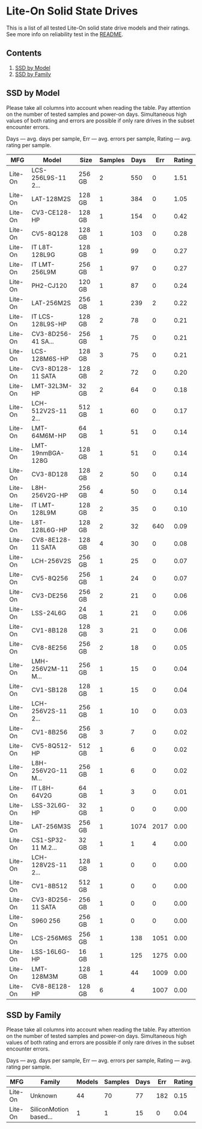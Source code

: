 Lite-On Solid State Drives
==========================

This is a list of all tested Lite-On solid state drive models and their ratings. See
more info on reliability test in the [README](https://github.com/linuxhw/SMART).

Contents
--------

1. [ SSD by Model  ](#ssd-by-model)
2. [ SSD by Family ](#ssd-by-family)

SSD by Model
------------

Please take all columns into account when reading the table. Pay attention on the
number of tested samples and power-on days. Simultaneous high values of both rating
and errors are possible if only rare drives in the subset encounter errors.

Days   — avg. days per sample,
Err    — avg. errors per sample,
Rating — avg. rating per sample.

| MFG       | Model              | Size   | Samples | Days  | Err   | Rating |
|-----------|--------------------|--------|---------|-------|-------|--------|
| Lite-On   | LCS-256L9S-11 2... | 256 GB | 2       | 550   | 0     | 1.51   |
| Lite-On   | LAT-128M2S         | 128 GB | 1       | 384   | 0     | 1.05   |
| Lite-On   | CV3-CE128-HP       | 128 GB | 1       | 154   | 0     | 0.42   |
| Lite-On   | CV5-8Q128          | 128 GB | 1       | 103   | 0     | 0.28   |
| Lite-On   | IT L8T-128L9G      | 128 GB | 1       | 99    | 0     | 0.27   |
| Lite-On   | IT LMT-256L9M      | 256 GB | 1       | 97    | 0     | 0.27   |
| Lite-On   | PH2-CJ120          | 120 GB | 1       | 87    | 0     | 0.24   |
| Lite-On   | LAT-256M2S         | 256 GB | 1       | 239   | 2     | 0.22   |
| Lite-On   | IT LCS-128L9S-HP   | 128 GB | 2       | 78    | 0     | 0.21   |
| Lite-On   | CV3-8D256-41 SA... | 256 GB | 1       | 75    | 0     | 0.21   |
| Lite-On   | LCS-128M6S-HP      | 128 GB | 3       | 75    | 0     | 0.21   |
| Lite-On   | CV3-8D128-11 SATA  | 128 GB | 2       | 72    | 0     | 0.20   |
| Lite-On   | LMT-32L3M-HP       | 32 GB  | 2       | 64    | 0     | 0.18   |
| Lite-On   | LCH-512V2S-11 2... | 512 GB | 1       | 60    | 0     | 0.17   |
| Lite-On   | LMT-64M6M-HP       | 64 GB  | 1       | 51    | 0     | 0.14   |
| Lite-On   | LMT-19nmBGA-128G   | 128 GB | 1       | 51    | 0     | 0.14   |
| Lite-On   | CV3-8D128          | 128 GB | 2       | 50    | 0     | 0.14   |
| Lite-On   | L8H-256V2G-HP      | 256 GB | 4       | 50    | 0     | 0.14   |
| Lite-On   | IT LMT-128L9M      | 128 GB | 2       | 35    | 0     | 0.10   |
| Lite-On   | L8T-128L6G-HP      | 128 GB | 2       | 32    | 640   | 0.09   |
| Lite-On   | CV8-8E128-11 SATA  | 128 GB | 4       | 30    | 0     | 0.08   |
| Lite-On   | LCH-256V2S         | 256 GB | 1       | 25    | 0     | 0.07   |
| Lite-On   | CV5-8Q256          | 256 GB | 1       | 24    | 0     | 0.07   |
| Lite-On   | CV3-DE256          | 256 GB | 2       | 21    | 0     | 0.06   |
| Lite-On   | LSS-24L6G          | 24 GB  | 1       | 21    | 0     | 0.06   |
| Lite-On   | CV1-8B128          | 128 GB | 3       | 21    | 0     | 0.06   |
| Lite-On   | CV8-8E256          | 256 GB | 2       | 18    | 0     | 0.05   |
| Lite-On   | LMH-256V2M-11 M... | 256 GB | 1       | 15    | 0     | 0.04   |
| Lite-On   | CV1-SB128          | 128 GB | 1       | 15    | 0     | 0.04   |
| Lite-On   | LCH-256V2S-11 2... | 256 GB | 1       | 10    | 0     | 0.03   |
| Lite-On   | CV1-8B256          | 256 GB | 3       | 7     | 0     | 0.02   |
| Lite-On   | CV5-8Q512-HP       | 512 GB | 1       | 6     | 0     | 0.02   |
| Lite-On   | L8H-256V2G-11 M... | 256 GB | 1       | 6     | 0     | 0.02   |
| Lite-On   | IT L8H-64V2G       | 64 GB  | 1       | 3     | 0     | 0.01   |
| Lite-On   | LSS-32L6G-HP       | 32 GB  | 1       | 0     | 0     | 0.00   |
| Lite-On   | LAT-256M3S         | 256 GB | 1       | 1074  | 2017  | 0.00   |
| Lite-On   | CS1-SP32-11 M.2... | 32 GB  | 1       | 1     | 4     | 0.00   |
| Lite-On   | LCH-128V2S-11 2... | 128 GB | 1       | 0     | 0     | 0.00   |
| Lite-On   | CV1-8B512          | 512 GB | 1       | 0     | 0     | 0.00   |
| Lite-On   | CV3-8D256-11 SATA  | 256 GB | 1       | 0     | 0     | 0.00   |
| Lite-On   | S960 256           | 256 GB | 1       | 0     | 0     | 0.00   |
| Lite-On   | LCS-256M6S         | 256 GB | 1       | 138   | 1051  | 0.00   |
| Lite-On   | LSS-16L6G-HP       | 16 GB  | 1       | 125   | 1275  | 0.00   |
| Lite-On   | LMT-128M3M         | 128 GB | 1       | 44    | 1009  | 0.00   |
| Lite-On   | CV8-8E128-HP       | 128 GB | 6       | 4     | 1007  | 0.00   |

SSD by Family
-------------

Please take all columns into account when reading the table. Pay attention on the
number of tested samples and power-on days. Simultaneous high values of both rating
and errors are possible if only rare drives in the subset encounter errors.

Days   — avg. days per sample,
Err    — avg. errors per sample,
Rating — avg. rating per sample.

| MFG       | Family                 | Models | Samples | Days  | Err   | Rating |
|-----------|------------------------|--------|---------|-------|-------|--------|
| Lite-On   | Unknown                | 44     | 70      | 77    | 182   | 0.15   |
| Lite-On   | SiliconMotion based... | 1      | 1       | 15    | 0     | 0.04   |
